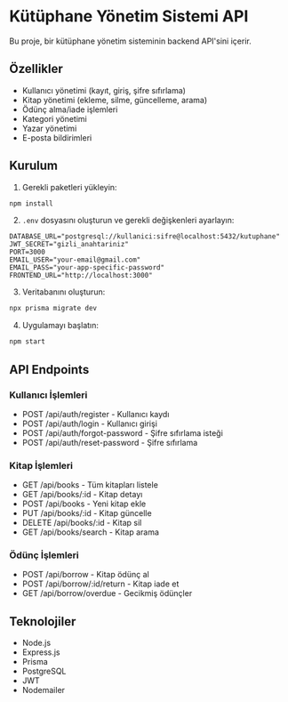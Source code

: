 # Kütüphane Yönetim Sistemi API

Bu proje, bir kütüphane yönetim sisteminin backend API'sini içerir.

## Özellikler

- Kullanıcı yönetimi (kayıt, giriş, şifre sıfırlama)
- Kitap yönetimi (ekleme, silme, güncelleme, arama)
- Ödünç alma/iade işlemleri
- Kategori yönetimi
- Yazar yönetimi
- E-posta bildirimleri

## Kurulum

1. Gerekli paketleri yükleyin:
```bash
npm install
```

2. `.env` dosyasını oluşturun ve gerekli değişkenleri ayarlayın:
```
DATABASE_URL="postgresql://kullanici:sifre@localhost:5432/kutuphane"
JWT_SECRET="gizli_anahtariniz"
PORT=3000
EMAIL_USER="your-email@gmail.com"
EMAIL_PASS="your-app-specific-password"
FRONTEND_URL="http://localhost:3000"
```

3. Veritabanını oluşturun:
```bash
npx prisma migrate dev
```

4. Uygulamayı başlatın:
```bash
npm start
```

## API Endpoints

### Kullanıcı İşlemleri
- POST /api/auth/register - Kullanıcı kaydı
- POST /api/auth/login - Kullanıcı girişi
- POST /api/auth/forgot-password - Şifre sıfırlama isteği
- POST /api/auth/reset-password - Şifre sıfırlama

### Kitap İşlemleri
- GET /api/books - Tüm kitapları listele
- GET /api/books/:id - Kitap detayı
- POST /api/books - Yeni kitap ekle
- PUT /api/books/:id - Kitap güncelle
- DELETE /api/books/:id - Kitap sil
- GET /api/books/search - Kitap arama

### Ödünç İşlemleri
- POST /api/borrow - Kitap ödünç al
- POST /api/borrow/:id/return - Kitap iade et
- GET /api/borrow/overdue - Gecikmiş ödünçler

## Teknolojiler

- Node.js
- Express.js
- Prisma
- PostgreSQL
- JWT
- Nodemailer 
